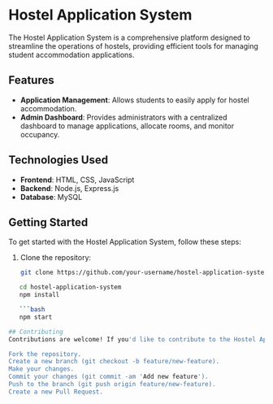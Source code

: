 
# Hostel Application System

The Hostel Application System is a comprehensive platform designed to streamline the operations of hostels, providing efficient tools for managing student accommodation applications.

## Features

- **Application Management**: Allows students to easily apply for hostel accommodation.
- **Admin Dashboard**: Provides administrators with a centralized dashboard to manage applications, allocate rooms, and monitor occupancy.

## Technologies Used

- **Frontend**: HTML, CSS, JavaScript
- **Backend**: Node.js, Express.js
- **Database**: MySQL

## Getting Started

To get started with the Hostel Application System, follow these steps:

1. Clone the repository:

   ```bash
   git clone https://github.com/your-username/hostel-application-system.git

```bash
   cd hostel-application-system
   npm install

   ```bash
   npm start

## Contributing
Contributions are welcome! If you'd like to contribute to the Hostel Application System, please follow these guidelines:

Fork the repository.
Create a new branch (git checkout -b feature/new-feature).
Make your changes.
Commit your changes (git commit -am 'Add new feature').
Push to the branch (git push origin feature/new-feature).
Create a new Pull Request.
